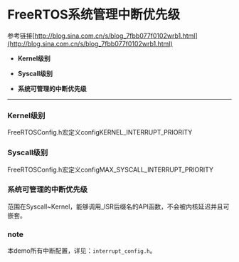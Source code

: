 # FreeRTOS系统管理中断优先级


参考链接[http://blog.sina.com.cn/s/blog_7fbb077f0102wrb1.html](http://blog.sina.com.cn/s/blog_7fbb077f0102wrb1.html)


- **Kernel级别**

- **Syscall级别**

- **系统可管理的中断优先级**



-------------------

### Kernel级别
FreeRTOSConfig.h宏定义configKERNEL_INTERRUPT_PRIORITY

### Syscall级别
FreeRTOSConfig.h宏定义configMAX_SYSCALL_INTERRUPT_PRIORITY

### 系统可管理的中断优先级
范围在Syscall~Kernel，能够调用_ISR后缀名的API函数，不会被内核延迟并且可嵌套。

### note
本demo所有中断配置，详见：`interrupt_config.h`。